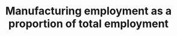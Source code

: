 ---
actual_indicator_available: Manufacturing employment as a proportion of total employment
actual_indicator_available_description: Total employment in all manufacturing activities
  divided by total employment in all economic activities.
computation_units: The ratio itself is simply the ratio of two employment series.
  The two employment series which are used to calculate this ratio are in millions
  of jobs.
data_non_statistical: false
date_metadata_updated: February 2018
date_of_national_source_publication: February 2018
goal_meta_link: http://unstats.un.org/sdgs/files/metadata-compilation/Metadata-Goal-9.pdf
graph_title: Percent of US manufacturing in total employment
graph_type: line
has_metadata: true
indicator: 9.2.2
indicator_definition: 'From ILO:  This indicator is computed as the number of persons
  employed in the industry sector divided by total employment. Employed persons are
  defined as all those of working age who, during a short reference period, were engaged
  in any activity to produce goods or provide services for pay or profit. The industry
  sector comprises mining and quarrying, manufacturing, construction and public utilities
  (electricity, gas and water).  From UNIDO:  Employment is defined as a work performed
  for pay or profit. The value is obtained by summing up the number of employed in
  all manufacturing activities. The manufacturing employment indicator is presented
  in absolute terms as well as relative to total employment.'
indicator_name: Manufacturing employment as a proportion of total employment
indicator_sort_order: 09-02-02
indicator_variable: manuf_tot_us_economy_emplmnt_pct
layout: indicator
national_geographical_coverage: United States
periodicity: Annual
permalink: /9-2-2/
published: true
rationale_interpretation: "From ILO: \n The industry sector, which is largely composed\
  \ of manufacturing, is central to the economy given its significant contribution\
  \ to national product and employment. It impacts also other aspects of life such\
  \ as health and the environment. The industry sector being a major source of job\
  \ creation (directly and indirectly), the study of trends and patterns of the share\
  \ and growth of employment in industry can reveal valuable information on the labour\
  \ market configuration and the situation in terms of social cohesion. \n\n From\
  \ UNIDO: \n This indicator represents the contribution of manufacturing in job creation.\
  \ It is universally important indicator. For industrialized countries it represents\
  \ sustained growth, for developing countries it shows the ability of manufacturing\
  \ to absorb surplus labour from traditional sectors. Compared to the indicator 9.2.1\
  \ it measures the labour productivity ' another key indicator for measuring technological\
  \ progress."
reporting_status: complete
scheduled_update_by_national_source: February 2019 (for release of 2018 annual data)
sdg_goal: 9
source_active_1: true
source_agency_staff_email_1: ITCinfo@bls.gov
source_agency_staff_name_1: BLS Division of International Technical Cooperation staff
source_agency_survey_dataset_1: U.S. Bureau of Labor Statistics
source_notes_1: null
source_organisation_1: U.S. Bureau of Labor Statistics
source_title_1: null
source_url_1: https://www.bls.gov/lpc/
target: Promote inclusive and sustainable industrialization and, by 2030, significantly
  raise industry's share of employment and gross domestic product, in line with national
  circumstances, and double its share in least developed countries.
target_id: '9.2'
time_period: 2000 to 2017
title: Manufacturing employment as a proportion of total employment
un_custodial_agency: UNIDO
un_designated_tier: '1'
us_method_of_computation: 'Manufacturing employment data cover the following worker
  categories: employees (with source data from the BLS Current Establishment Statistics
  (CES) program), and self-employed workers (with source data from the BLS Current
  Population Survey (CPS)).

  Total economy employment data cover the following worker catetories: nonfarm employees
  (with source data from CES); self-employed workers, unpaid family workers, farm
  workers, and private household employees (with source data from CPS); and armed
  forces personnel (with source data from Department of Defense).

  The latest full methodology report is available here: https://www.bls.gov/lpc/lpcmethods.pdf'
variable_description: null
variable_notes: null
---